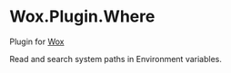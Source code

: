 # Wox.Plugin.Where
Plugin for [Wox](https://github.com/Wox-launcher/Wox)

Read and search system paths in Environment variables.
